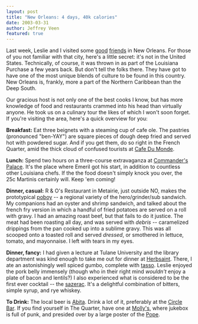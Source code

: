 ```yaml
---
layout: post
title: "New Orleans: 4 days, 40k calories"
date: 2003-03-31
author: Jeffrey Veen
featured: true
---
```

Last week, Leslie and I visited some <a href="http://bayoudog.com/">good</a> <a href="http://nubbin.com/">friends</a> in New Orleans. For those of you not familiar with that city, here's a little secret: it's not in the United States. Technically, of course, it was thrown in as part of the Louisiana Purchase a few years back. But don't tell the folks there. They have got to have one of the most unique blends of culture to be found in this country. New Orleans is, frankly, more a part of the Northern Caribbean than the Deep South.

Our gracious host is not only one of the best cooks I know, but has more knowledge of food and restaurants crammed into his head than virtually anyone. He took us on a culinary tour the likes of which I won't soon forget. If you're visiting the area, here's a quick overview for you:

<strong>Breakfast:</strong> Eat three beignets with a steaming cup of cafe ole. The pastries (pronounced "ben-YAY") are square pieces of dough deep fried and served hot with powdered sugar. And if you get them, do so right in the French Quarter, amid the thick cloud of confused tourists at <a href="http://www.cafedumonde.com/">Cafe Du Monde</a>.

<strong>Lunch:</strong> Spend two hours on a three-course extravaganza at <a href="http://www.commanderspalace.com/">Commander's Palace</a>. It's the place where Emeril got his start, in addition to countless other Louisiana chefs. If the the food doesn't simply knock you over, the 25c Martinis certainly will. Keep 'em coming!

<strong>Dinner, casual:</strong> R & O's Restaurant in Metairie, just outside NO, makes the prototypical <a href="http://www.gumbopages.com/food/samwiches/po-boys.html">poboy</a> -- a regional variety of the hero/grinder/sub sandwich. My companions had an oyster and shrimp sandwich, and talked about the french fry version in which a handful of fried potatoes are served on a roll with gravy. I had an amazing roast beef, but that fails to do it justice. The meat had been roasting all day, and was served with <em>debris</em> -- caramelized drippings from the pan cooked up into a sublime gravy. This was all scooped onto a toasted roll and served <em>dressed</em>, or smothered in lettuce, tomato, and mayonnaise. I left with tears in my eyes.

<strong>Dinner, fancy:</strong> I had given a lecture at Tulane University and the library department was kind enough to take me out for dinner at <a href="http://www.herbsaint.com/">Herbsaint</a>. There, I ate an astonishingly well spiced gumbo, complete with <a href="http://eat.epicurious.com/dictionary/food/index.ssf?DEF_ID=4201">tasso</a>. Leslie enjoyed the pork belly immensely (though who in their right mind <em>wouldn't</em> enjoy a plate of bacon and lentils?) I also experienced what is considered to be the first ever cocktail -- the <a href="http://www.gumbopages.com/food/beverages/sazerac.html">sazerac</a>. It's a delightful combination of bitters, simple syrup, and rye whiskey.

<strong>To Drink:</strong> The local beer is <a href="http://www.abita.com/">Abita</a>. Drink a lot of it, preferably at the <a href="http://www.neworleansbarguide.com/CircleBar.htm">Circle Bar</a>. If you find yourself in The Quarter, have one at <a href="http://www.mollysatthemarket.net/mollys_page.html">Molly's</a>, where jukebox is full of punk, and presided over by a large poster of the <a href="http://www.mollysatthemarket.net/photo_gallery/wedding_gallery/pages/IMG_0038.htm ">Pope</a>.
